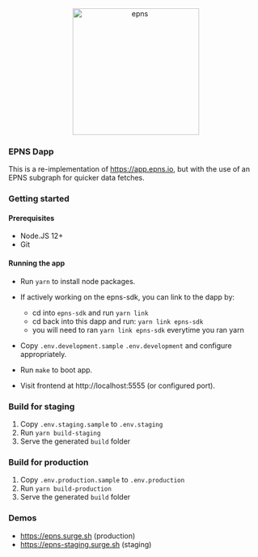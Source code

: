 <div align="center">
  <a href="https://epns.surge.sh">
    <img src="https://epns.surge.sh/shot.png" alt="epns" width=250 />
  </a>
</div>

### EPNS Dapp

This is a re-implementation of https://app.epns.io, but with the use of an EPNS subgraph for quicker data fetches.

### Getting started

#### Prerequisites

- Node.JS 12+
- Git

#### Running the app

- Run `yarn` to install node packages.
- If actively working on the epns-sdk, you can link to the dapp by:

  - cd into `epns-sdk` and run `yarn link`
  - cd back into this dapp and run: `yarn link epns-sdk`
  - you will need to ran `yarn link epns-sdk` everytime you ran yarn

- Copy `.env.development.sample` `.env.development` and configure appropriately.
- Run `make` to boot app.
- Visit frontend at http://localhost:5555 (or configured port).

### Build for staging

1. Copy `.env.staging.sample` to `.env.staging`
2. Run `yarn build-staging`
3. Serve the generated `build` folder

### Build for production

1. Copy `.env.production.sample` to `.env.production`
2. Run `yarn build-production`
3. Serve the generated `build` folder

### Demos

- https://epns.surge.sh (production)
- https://epns-staging.surge.sh (staging)
